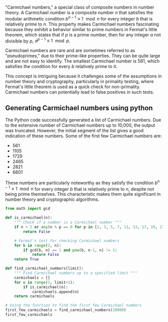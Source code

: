 "Carmichael numbers," a special class of composite numbers in number theory. A Carmichael number is a composite number $n$ that satisfies the modular arithmetic condition $b^{n-1} \equiv 1 \mod n$ for every integer $b$ that is relatively prime to $n$. This property makes Carmichael numbers fascinating because they exhibit a behavior similar to prime numbers in Fermat's little theorem, which states that if $p$ is a prime number, then for any integer $a$ not divisible by $p$, $a^{p-1} \equiv 1 \mod p$.

Carmichael numbers are rare and are sometimes referred to as "pseudoprimes," due to their prime-like properties. They can be quite large and are not easy to identify. The smallest Carmichael number is 561, which satisfies the condition for every $b$ relatively prime to it. 

This concept is intriguing because it challenges some of the assumptions in number theory and cryptography, particularly in primality testing, where Fermat's little theorem is used as a quick check for non-primality. Carmichael numbers can potentially lead to false positives in such tests.

## Generating Carmichael numbers using python
The Python code successfully generated a list of Carmichael numbers. Due to the extensive number of Carmichael numbers up to 10,000, the output was truncated. However, the initial segment of the list gives a good indication of these numbers. Some of the first few Carmichael numbers are:

- 561
- 1105
- 1729
- 2465
- 2821
- 6601

These numbers are particularly noteworthy as they satisfy the condition $b^{n-1} \equiv 1 \mod n$ for every integer $b$ that is relatively prime to $n$, despite not being prime themselves. This characteristic makes them quite significant in number theory and cryptographic algorithms.

```python
from math import gcd

def is_carmichael(n):
    """ Check if a number is a Carmichael number """
    if n < 2 or any(n % p == 0 for p in [2, 3, 5, 7, 11, 13, 17, 19, 23, 29, 31]):
        return False

    # Fermat's test for checking Carmichael numbers
    for b in range(2, n):
        if gcd(b, n) == 1 and pow(b, n-1, n) != 1:
            return False
    return True

def find_carmichael_numbers(limit):
    """ Find Carmichael numbers up to a specified limit """
    carmichaels = []
    for n in range(3, limit+1):
        if is_carmichael(n):
            carmichaels.append(n)
    return carmichaels

# Using the function to find the first few Carmichael numbers
first_few_carmichaels = find_carmichael_numbers(10000)
first_few_carmichaels


```


